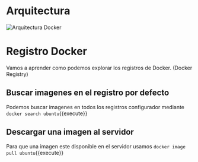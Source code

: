 # Arquitectura
![Arquitectura Docker](https://docs.docker.com/engine/images/architecture.svg)

# Registro Docker
Vamos a aprender como podemos explorar los registros de Docker. (Docker Registry)

## Buscar imagenes en el registro por defecto
Podemos buscar imagenes en todos los registros configurador mediante ``docker search ubuntu``{{execute}}

## Descargar una imagen al servidor
Para que una imagen este disponible en el servidor usamos ``docker image pull ubuntu``{{execute}}